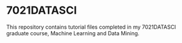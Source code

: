 # 7021DATASCI

This repository contains tutorial files completed in my 7021DATASCI graduate course, Machine Learning and Data Mining.
